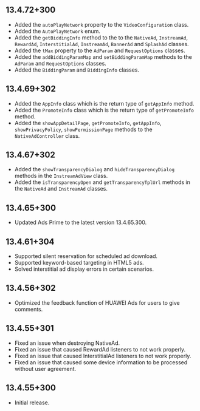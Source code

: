 ## 13.4.72+300
 
- Added the `autoPlayNetwork` property to the `VideoConfiguration` class.
- Added the `AutoPlayNetwork` enum.
- Added the `getBiddingInfo` method to the to the `NativeAd`, `InstreamAd`, `RewardAd`, `InterstitialAd`, `InstreamAd`, `BannerAd` and `SplashAd`  classes.
- Added the `tMax` property to the `AdParam` and `RequestOptions` classes.
- Added the `addBiddingParamMap` and `setBiddingParamMap` methods to the `AdParam` and `RequestOptions` classes.
- Added the `BiddingParam` and `BiddingInfo` classes.

## 13.4.69+302

- Added the `AppInfo` class which is the return type of `getAppInfo` method.
- Added the `PromoteInfo` class which is the return type of `getPromoteInfo` method.
- Added the `showAppDetailPage`, `getPromoteInfo`, `getAppInfo`, `showPrivacyPolicy`, `showPermissionPage` methods to the `NativeAdController` class.

## 13.4.67+302

- Added the `showTransparencyDialog` and `hideTransparencyDialog` methods in the `InstreamAdView` class.
- Added the `isTransparencyOpen` and `getTransparencyTplUrl` methods in the `NativeAd` and `InstreamAd` classes.

## 13.4.65+300

- Updated Ads Prime to the latest version 13.4.65.300.

## 13.4.61+304

- Supported silent reservation for scheduled ad download.
- Supported keyword-based targeting in HTML5 ads.
- Solved interstitial ad display errors in certain scenarios.

## 13.4.56+302

- Optimized the feedback function of HUAWEI Ads for users to give comments.

## 13.4.55+301

- Fixed an issue when destroying NativeAd.
- Fixed an issue that caused RewardAd listeners to not work properly.
- Fixed an issue that caused InterstitialAd listeners to not work properly.
- Fixed an issue that caused some device information to be processed without user agreement.

## 13.4.55+300

- Initial release.
